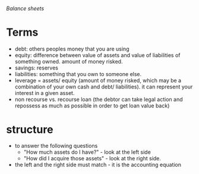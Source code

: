 ###### Balance sheets

# Terms
- debt: others peoples money that you are using
- equity: difference between value of assets and value of liabilities of something owned. amount of money risked. 
- savings: reserves
- liabilities: something that you own to someone else.
- leverage = assets/ equity (amount of money risked, which may be a combination of your own cash and debt/ liabilities). it can represent your interest in a given asset.
- non recourse vs. recourse loan (the debtor can take legal action and repossess as much as possible in order to get loan value back)

# structure
- to answer the following questions
    + "How much assets do I have?" - look at the left side
    + "How did I acquire those assets" - look at the right side.
- the left and the right side must match - it is the accounting equation
